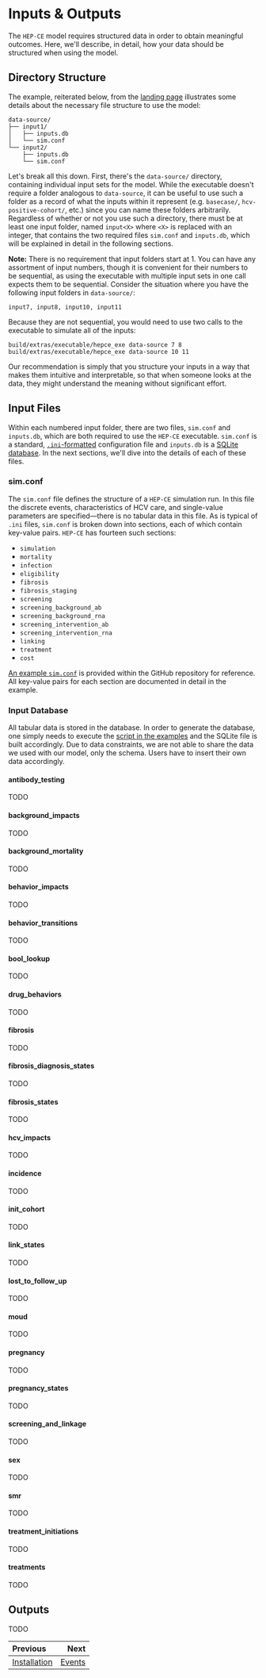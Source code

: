 # Inputs & Outputs

The `HEP-CE` model requires structured data in order to obtain meaningful
outcomes. Here, we'll describe, in detail, how your data should be structured
when using the model.

## Directory Structure

The example, reiterated below, from the [landing page](index.md) illustrates
some details about the necessary file structure to use the model:

```
data-source/
├── input1/
│   ├── inputs.db
│   └── sim.conf
└── input2/
    ├── inputs.db
    └── sim.conf
```

Let's break all this down. First, there's the `data-source/` directory,
containing individual input sets for the model. While the executable doesn't
require a folder analogous to `data-source`, it can be useful to use such
a folder as a record of what the inputs within it represent (e.g. `basecase/`,
`hcv-positive-cohort/`, etc.) since you can name these folders arbitrarily.
Regardless of whether or not you use such a directory, there must be at least
one input folder, named `input<X>` where `<X>` is replaced with an integer, that
contains the two required files `sim.conf` and `inputs.db`, which will be
explained in detail in the following sections.

**Note:** There is no requirement that input folders start at 1. You can have
any assortment of input numbers, though it is convenient for their numbers to be
sequential, as using the executable with multiple input sets in one call expects
them to be sequential. Consider the situation where you have the following
input folders in `data-source/`:

```
input7, input8, input10, input11
```

Because they are not sequential, you would need to use two calls to the
executable to simulate all of the inputs:

```
build/extras/executable/hepce_exe data-source 7 8
build/extras/executable/hepce_exe data-source 10 11
```

Our recommendation is simply that you structure your inputs in a way that makes
them intuitive and interpretable, so that when someone looks at the data, they
might understand the meaning without significant effort.

## Input Files

Within each numbered input folder, there are two files, `sim.conf` and
`inputs.db`, which are both required to use the `HEP-CE` executable. `sim.conf`
is a standard, [`.ini`-formatted][ini] configuration file and `inputs.db` is a
[SQLite database][sqlite]. In the next sections, we'll dive into the details of
each of these files.

### sim.conf

The `sim.conf` file defines the structure of a `HEP-CE` simulation run. In this
file the discrete events, characteristics of HCV care, and single-value
parameters are specified—there is no tabular data in this file. As is typical of
`.ini` files, `sim.conf` is broken down into sections, each of which contain
key-value pairs. `HEP-CE` has fourteen such sections:

- `simulation`
- `mortality`
- `infection`
- `eligibility`
- `fibrosis`
- `fibrosis_staging`
- `screening`
- `screening_background_ab`
- `screening_background_rna`
- `screening_intervention_ab`
- `screening_intervention_rna`
- `linking`
- `treatment`
- `cost`

[An example `sim.conf`][exampleconf] is provided within the GitHub repository
for reference. All key-value pairs for each section are documented in detail
in the example.

### Input Database

All tabular data is stored in the database. In order to generate the database, one simply needs to execute the [script in the examples](extras/examples/inputs.db.sql) and the SQLite file is built accordingly. Due to data constraints, we are not able to share the data we used with our model, only the schema. Users have to insert their own data accordingly.

#### antibody_testing

TODO

#### background_impacts

TODO

#### background_mortality

TODO

#### behavior_impacts

TODO

#### behavior_transitions

TODO

#### bool_lookup

TODO

#### drug_behaviors

TODO

#### fibrosis

TODO

#### fibrosis_diagnosis_states

TODO

#### fibrosis_states

TODO

#### hcv_impacts

TODO

#### incidence

TODO

#### init_cohort

TODO

#### link_states

TODO

#### lost_to_follow_up

TODO

#### moud

TODO

#### pregnancy

TODO

#### pregnancy_states

TODO

#### screening_and_linkage

TODO

#### sex

TODO

#### smr

TODO

#### treatment_initiations

TODO

#### treatments

TODO

## Outputs

TODO

<div class="section_buttons">

| Previous                |             Next |
|:------------------------|-----------------:|
| [Installation][install] | [Events][events] |

</div>

[ini]: https://docs.fileformat.com/system/ini/
[install]: installation.md
[events]: events.md
[exampleconf]: https://github.com/SyndemicsLab/hep-ce/blob/main/extras/examples/sim.conf
[sqlite]: https://sqlite.org/index.html
